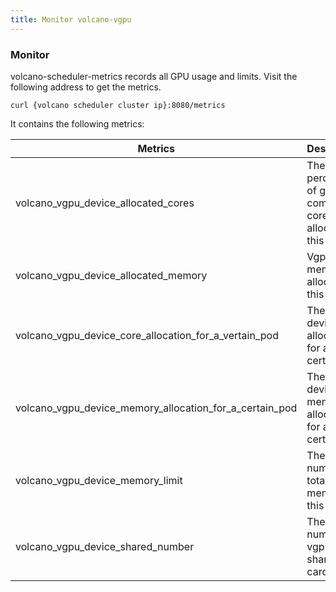 ```yaml
---
title: Monitor volcano-vgpu
---
```


### Monitor

volcano-scheduler-metrics records all GPU usage and limits. Visit the following address to get the metrics.

```shell
curl {volcano scheduler cluster ip}:8080/metrics
```

It contains the following metrics:

| Metrics  | Description | Example |
|----------|-------------|---------|
| volcano_vgpu_device_allocated_cores | The percentage of gpu compute cores allocated in this card | `{NodeName="aio-node67",devID="GPU-00552014-5c87-89ac-b1a6-7b53aa24b0ec"}` 0 |
| volcano_vgpu_device_allocated_memory | Vgpu memory allocated in this card | `{NodeName="aio-node67",devID="GPU-00552014-5c87-89ac-b1a6-7b53aa24b0ec"}` 32768|
| volcano_vgpu_device_core_allocation_for_a_vertain_pod| The vgpu device core allocated for a certain pod | `{NodeName="aio-node67",devID="GPU-00552014-5c87-89ac-b1a6-7b53aa24b0ec",podName="resnet101-deployment-7b487d974d-jjc8p"}` 0|
| volcano_vgpu_device_memory_allocation_for_a_certain_pod | The vgpu device memory allocated for a certain pod | `{NodeName="aio-node67",devID="GPU-00552014-5c87-89ac-b1a6-7b53aa24b0ec",podName="resnet101-deployment-7b487d974d-jjc8p"}` 16384 |
| volcano_vgpu_device_memory_limit | The number of total device memory in this card | `{NodeName="m5-cloudinfra-online01",devID="GPU-a88b5d0e-eb85-924b-b3cd-c6cad732f745"}` 32768 |
| volcano_vgpu_device_shared_number | The number of vgpu tasks sharing this card | `{NodeName="aio-node67",devID="GPU-00552014-5c87-89ac-b1a6-7b53aa24b0ec"}` 2|